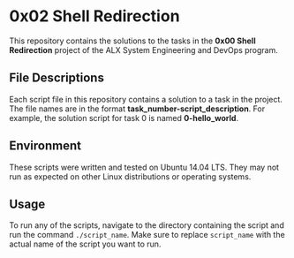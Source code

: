# 0x02 Shell Redirection

This repository contains the solutions to the tasks in the **0x00 Shell Redirection** project of the ALX System Engineering and DevOps program.

## File Descriptions

Each script file in this repository contains a solution to a task in the project. The file names are in the format **task_number-script_description**. For example, the solution script for task 0 is named **0-hello_world**.

## Environment

These scripts were written and tested on Ubuntu 14.04 LTS. They may not run as expected on other Linux distributions or operating systems.

## Usage

To run any of the scripts, navigate to the directory containing the script and run the command `./script_name`. Make sure to replace `script_name` with the actual name of the script you want to run.
